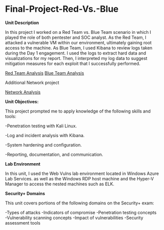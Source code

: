 # Final-Project-Red-Vs.-Blue

**Unit Description**

In this project I worked on a Red Team vs. Blue Team scenario in which I played the role of both pentester and SOC analyst.
As the Red Team, I attacked a vulnerable VM within our environment, ultimately gaining root access to the machine. 
As Blue Team, I used Kibana to review logs taken during the Day 1 engagement. I used the logs to extract hard data and visualizations for my report.
Then, I interpreted my log data to suggest mitigation measures for each exploit that I successfully performed.


[Red Team Analysis](https://docs.google.com/document/d/1A9z8tJxyLOTCuSbI_FM3q6QVttXAWL2YuED1qAQgYrM/edit?usp=sharing)
[Blue Team Analysis](https://docs.google.com/document/d/1UIL8FehZ_pGL8mTCsA1dHvvD8FmJ8G05alf7FmUpBkM/edit?usp=sharing)

Additional Network project

[Network Analysis](https://github.com/Melissa00cole/Final-Project-Red-Vs.-Blue/blob/main/Network%20Analysis)



**Unit Objectives:** 

This project prompted me to apply knowledge of the following skills and tools:


-Penetration testing with Kali Linux.


-Log and incident analysis with Kibana.


-System hardening and configuration.


-Reporting, documentation, and communication.




**Lab Environment**

In this unit, I used the Web Vulns lab environment located in Windows Azure Lab Services. as well as the Windows RDP host machine 
and the Hyper-V Manager to access the nested machines such as ELK.



**Security+ Domains**

This unit covers portions of the following domains on the Security+ exam:


-Types of attacks
-Indicators of compromise
-Penetration testing concepts
-Vulnerability scanning concepts
-Impact of vulnerabilities
-Security assessment tools
